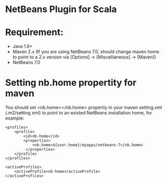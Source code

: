 NetBeans Plugin for Scala
=========================

# Requirement:
* Java 1.6+
* Maven 2.x (If you are using NetBeans 7.0, should change maven home to point to a 2.x version via [Options] -> [Miscellianeous] -> [Maven]) 
* NetBeans 7.0

# Setting nb.home propertity for maven

You should set <nb.home></nb.home> propertiy in your maven setting.xml (.m2/setting.xml) to point to an existed NetBeans installation home, for example:

    <profiles>
        <profile>
            <id>nb-home</id>
            <properties>
                <nb.home>${user.home}/myapps/netbeans-7</nb.home>
             </properties>
        </profile>
    </profiles>

    <activeProfiles>
        <activeProfile>nb-home</activeProfile>
    </activeProfiles>


